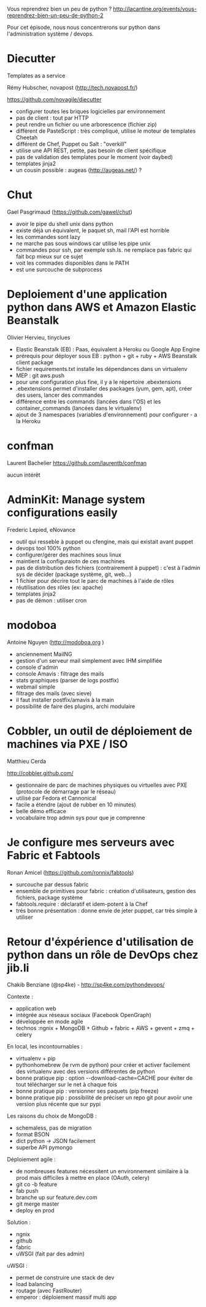 Vous reprendrez bien un peu de python ? http://lacantine.org/events/vous-reprendrez-bien-un-peu-de-python-2

Pour cet épisode, nous nous concentrerons sur python dans l'administration système / devops.

# Diecutter
Templates as a service

Rémy Hubscher, novapost (http://tech.novapost.fr/)

https://github.com/novagile/diecutter

* configurer toutes les briques logicielles par environnement
* pas de client : tout par HTTP
* peut rendre un fichier ou une arborescence (fichier zip)
* différent de PasteScript : très compliqué, utilise le moteur de templates Cheetah
* différent de Chef, Puppet ou Salt : "overkill"
* utilise une API REST, petite, pas besoin de client spécifique
* pas de validation des templates pour le moment (voir daybed)
* templates jinja2
* un cousin possible : augeas (http://augeas.net/) ?

# Chut
Gael Pasgrimaud (https://github.com/gawel/chut)

* avoir le pipe du shell unix dans python
* existe déjà un équivalent, le paquet sh, mail l'API est horrible
* les commandes sont lazy
* ne marche pas sous windows car utilise les pipe unix
* commandes pour ssh, par exemple ssh.ls. ne remplace pas fabric qui fait bcp mieux sur ce sujet
* voit les commades disponibles dans le PATH
* est une surcouche de subprocess

# Deploiement d'une application python dans AWS et Amazon Elastic Beanstalk
Olivier Hervieu, tinyclues

* Elastic Beanstalk (EB) : Paas, équivalent à Heroku ou Google App Engine
* prérequis pour déployer sous EB : python + git + ruby + AWS Beanstalk client package
* fichier requirements.txt installe les dépendances dans un virtualenv
* MEP : git aws.push
* pour une configuration plus fine, il y a le répertoire .ebextensions
* .ebextensions permet d'installer des packages (yum, gem, apt), créer des users, lancer des commandes
* différence entre les commands (lancées dans l'OS) et les container_commands (lancées dans le virtualenv)
* ajout de 3 namespaces (variables d'environnement) pour configurer - a la Heroku

# confman
Laurent Bachelier https://github.com/laurentb/confman

aucun intérêt

# AdminKit: Manage system configurations easily
Frederic Lepied, eNovance

* outil qui resseble à puppet ou cfengine, mais qui existait avant puppet
* devops tool 100% python
* configurer/gérer des machines sous linux
* maintient la configuraiotn de ces machines
* pas de distribution des fichiers (contrairement à puppet) : c'est à l'admin sys de décider (package système, git, web...)
* 1 fichier pour décrire tout le parc de machines à l'aide de rôles
* réutilisation des rôles (ex: apache)
* templates jinja2
* pas de démon : utiliser cron

# modoboa
Antoine Nguyen (http://modoboa.org )

* anciennement MailNG
* gestion d'un serveur mail simplement avec IHM simplifiée
* console d'admin
* console Amavis : filtrage des mails
* stats graphiques (parser de logs postfix)
* webmail simple
* filtrage des mails (avec sieve)
* il faut installer postfix/amavis à la main
* possibilité de faire des plugins, archi modulaire

# Cobbler, un outil de déploiement de machines via PXE / ISO
Matthieu Cerda

http://cobbler.github.com/ 

* gestionnaire de parc de machines physiques ou virtuelles avec PXE (protocole de démarrage par le réseau)
* utilisé par Fedora et Cannonical
* facile a étendre (ajout de rubber en 10 minutes)
* belle démo efficace
* vocabulaire trop admin sys pour que je comprenne

# Je configure mes serveurs avec Fabric et  Fabtools
Ronan Amicel (https://github.com/ronnix/fabtools)

* surcouche par dessus fabric
* ensemble de primitives pour fabric : création d'utilisateurs, gestion des fichiers, package système
* fabtools.require : déclaratif et idem-potent à la Chef
* trés bonne présentation : donne envie de jeter puppet, car très simple à utiliser

# Retour d'éxpérience d'utilisation de python dans un rôle de DevOps chez jib.li
Chakib Benziane (@sp4ke) - http://sp4ke.com/pythondevops/


Contexte :
* application web
* intégrée aux réseaux sociaux (Facebook OpenGraph)
* développée en mode agile
* technos :ngnix + MongoDB + Github + fabric + AWS + gevent + zmq + celery

En local, les incontournables :
* virtualenv + pip
* pythonhomebrew (le rvm de python) pour créer et activer facilement des virtualenv avec des versions différentes de python
* bonne pratique pip : option --download-cache=CACHE pour éviter de tout télécharger sur le net à chaque fois
* bonne pratique pip : versionner ses paquets (pip freeze)
* bonne pratique pip :  possibilité de préciser un repo git pour avoiir une version plus récente que sur pypi

Les raisons du choix de MongoDB :
* schemaless, pas de migration
* format BSON
* dict python -> JSON facilement
* superbe API pymongo

Déploiement agile :
*  de nombreuses features nécessitent un environnement similaire à la prod mais difficiles à mettre en place (OAuth, celery)
* git co -b feature
* fab push
* branche up sur feature.dev.com
* git merge master 
* deploy en prod

Solution :
* ngnix
* github
* fabric
* uWSGI (fait par des admin)

uWSGI :
* permet de construire une stack de dev
* load balancing
* routage (avec FastRouter)
* emperor : déploiement massif multi app

